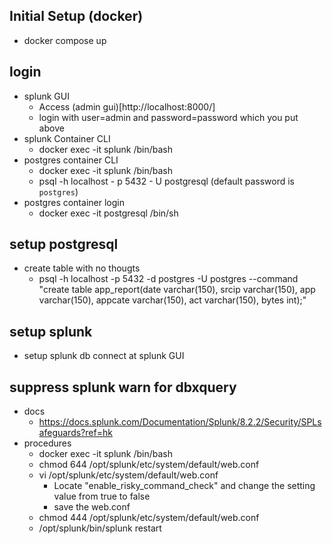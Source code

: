 ## Initial Setup (docker)
- docker compose up

## login
- splunk GUI
  - Access (admin gui)[http://localhost:8000/]
  - login with user=admin and password=password which you put above
- splunk Container CLI
  - docker exec -it splunk /bin/bash
- postgres container CLI
  - docker exec -it splunk /bin/bash
  - psql -h localhost - p 5432 - U postgresql (default password is `postgres`)
- postgres container login
  - docker exec -it postgresql /bin/sh 

## setup postgresql
- create table with no thougts
  - psql -h localhost -p 5432 -d postgres -U postgres --command "create table app_report(date varchar(150), srcip varchar(150), app varchar(150), appcate varchar(150), act varchar(150), bytes int);" 

## setup splunk
- setup splunk db connect at splunk GUI

## suppress splunk warn for dbxquery
- docs
  - https://docs.splunk.com/Documentation/Splunk/8.2.2/Security/SPLsafeguards?ref=hk
- procedures
  - docker exec -it splunk /bin/bash
  - chmod 644 /opt/splunk/etc/system/default/web.conf
  - vi /opt/splunk/etc/system/default/web.conf
    - Locate "enable_risky_command_check" and change the setting value from true to false
    - save the web.conf
  - chmod 444 /opt/splunk/etc/system/default/web.conf
  - /opt/splunk/bin/splunk restart

